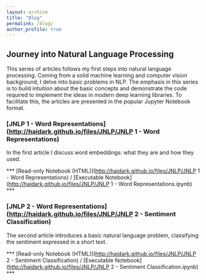 ```yaml
---
layout: archive
title: "Blog"
permalink: /blog/
author_profile: true
---
```


## Journey into Natural Language Processing

This series of articles follows my first steps into natural language processing. Coming from a solid machine learning and computer vision background, I delve into basic problems in NLP. The emphasis in this series is to build intuition about the basic concepts and demonstrate the code required to implement the ideas in modern deep learning libraries. To facilitate this, the articles are presented in the popular Jupyter Notebook format.

### [JNLP 1 - Word Representations](http://haidark.github.io/files/JNLP/JNLP 1 - Word Representations)
In the first article I discuss word embeddings: what they are and how they used.

*** [Read-only Notebook (HTML)](http://haidark.github.io/files/JNLP/JNLP 1 - Word Representations) / [Executable Notebook](http://haidark.github.io/files/JNLP/JNLP 1 - Word Representations.ipynb) ***

### [JNLP 2 - Word Representations](http://haidark.github.io/files/JNLP/JNLP 2 - Sentiment Classification)
The second article introduces a basic natural language problem, classifying the sentiment expressed in a short text.

*** [Read-only Notebook (HTML)](http://haidark.github.io/files/JNLP/JNLP 2 - Sentiment Classification) / [Executable Notebook](http://haidark.github.io/files/JNLP/JNLP 2 - Sentiment Classification.ipynb) ***